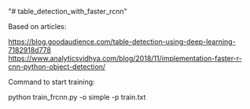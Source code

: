 "# table_detection_with_faster_rcnn" 

Based on articles:

https://blog.goodaudience.com/table-detection-using-deep-learning-7182918d778
https://www.analyticsvidhya.com/blog/2018/11/implementation-faster-r-cnn-python-object-detection/

Command to start training:

python train_frcnn.py  -o simple -p train.txt
